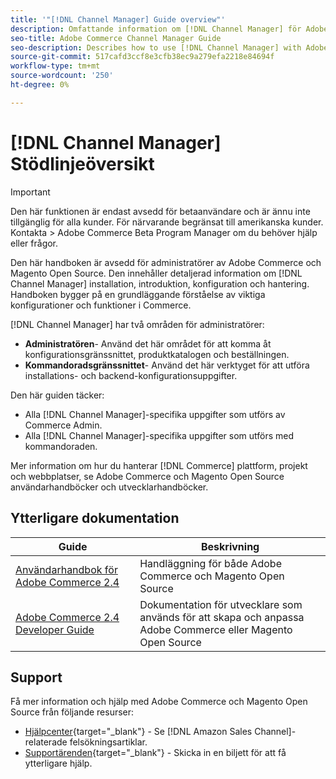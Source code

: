```yaml
---
title: '"[!DNL Channel Manager] Guide overview"'
description: Omfattande information om [!DNL Channel Manager] för Adobe Commerce- och Magento Open Source-administratörer, inklusive installation och introduktion
seo-title: Adobe Commerce Channel Manager Guide
seo-description: Describes how to use [!DNL Channel Manager] with Adobe Commerce or Magento Open Source.
source-git-commit: 517cafd3ccf8e3cfb38ec9a279efa2218e84694f
workflow-type: tm+mt
source-wordcount: '250'
ht-degree: 0%

---
```


# [!DNL Channel Manager] Stödlinjeöversikt

>[!IMPORTANT]
>
> Den här funktionen är endast avsedd för betaanvändare och är ännu inte tillgänglig för alla kunder. För närvarande begränsat till amerikanska kunder. Kontakta > Adobe Commerce Beta Program Manager om du behöver hjälp eller frågor.

Den här handboken är avsedd för administratörer av Adobe Commerce och Magento Open Source. Den innehåller detaljerad information om [!DNL Channel Manager] installation, introduktion, konfiguration och hantering. Handboken bygger på en grundläggande förståelse av viktiga konfigurationer och funktioner i Commerce.

[!DNL Channel Manager] har två områden för administratörer:

* **Administratören**- Använd det här området för att komma åt konfigurationsgränssnittet, produktkatalogen och beställningen.
* **Kommandoradsgränssnittet**- Använd det här verktyget för att utföra installations- och backend-konfigurationsuppgifter.

Den här guiden täcker:

* Alla [!DNL Channel Manager]-specifika uppgifter som utförs av Commerce Admin.
* Alla [!DNL Channel Manager]-specifika uppgifter som utförs med kommandoraden.

Mer information om hur du hanterar [!DNL Commerce] plattform, projekt och webbplatser, se Adobe Commerce och Magento Open Source användarhandböcker och utvecklarhandböcker.

## Ytterligare dokumentation

| Guide | Beskrivning |
|----------------------------------------------------------------------|----------------------------------------------------------------------------------------------------|
| [Användarhandbok för Adobe Commerce 2.4](https://docs.magento.com/user-guide) | Handläggning för både Adobe Commerce och Magento Open Source |
| [Adobe Commerce 2.4 Developer Guide](https://devdocs.magento.com) | Dokumentation för utvecklare som används för att skapa och anpassa Adobe Commerce eller Magento Open Source |

## Support

Få mer information och hjälp med Adobe Commerce och Magento Open Source från följande resurser:

* [Hjälpcenter](https://support.magento.com/hc/en-us){target=&quot;_blank&quot;} - Se [!DNL Amazon Sales Channel]-relaterade felsökningsartiklar.
* [Supportärenden](https://support.magento.com/hc/en-us/articles/360000913794#submit-ticket){target=&quot;_blank&quot;} - Skicka in en biljett för att få ytterligare hjälp.